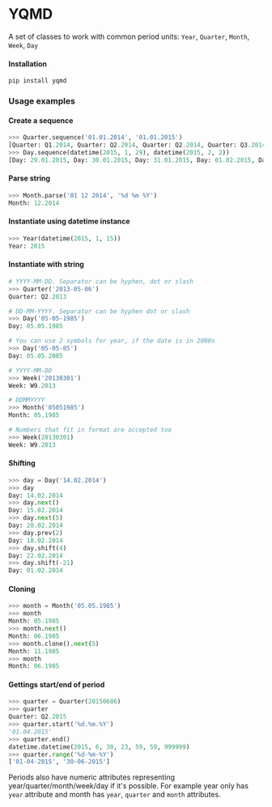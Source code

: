 # YQMD
A set of classes to work with common period units: `Year`, `Quarter`, `Month`, `Week`, `Day`

#### Installation
```
pip install yqmd
```

### Usage examples
 
#### Create a sequence

```python
>>> Quarter.sequence('01.01.2014', '01.01.2015')
[Quarter: Q1.2014, Quarter: Q2.2014, Quarter: Q2.2014, Quarter: Q3.2014, Quarter: Q1.2015]
>>> Day.sequence(datetime(2015, 1, 29), datetime(2015, 2, 2))
[Day: 29.01.2015, Day: 30.01.2015, Day: 31.01.2015, Day: 01.02.2015, Day: 02.02.2015]
```

#### Parse string

```python
>>> Month.parse('01 12 2014', '%d %m %Y')
Month: 12.2014
```

#### Instantiate using datetime instance

```python
>>> Year(datetime(2015, 1, 15))
Year: 2015
```

#### Instantiate with string

```python
# YYYY-MM-DD. Separator can be hyphen, dot or slash
>>> Quarter('2013-05-06')
Quarter: Q2.2013

# DD-MM-YYYY. Separator can be hyphen dot or slash
>>> Day('05-05-1985')
Day: 05.05.1985

# You can use 2 symbols for year, if the date is in 2000s
>>> Day('05-05-85')
Day: 05.05.2085

# YYYY-MM-DD
>>> Week('20130301')
Week: W9.2013

# DDMMYYYY
>>> Month('05051985')
Month: 05.1985

# Numbers that fit in format are accepted too
>>> Week(20130301)
Week: W9.2013
```

#### Shifting

```python
>>> day = Day('14.02.2014')
>>> day
Day: 14.02.2014
>>> day.next()
Day: 15.02.2014
>>> day.next(5)
Day: 20.02.2014
>>> day.prev(2)
Day: 18.02.2014
>>> day.shift(4)
Day: 22.02.2014
>>> day.shift(-21)
Day: 01.02.2014
```

#### Cloning

```python
>>> month = Month('05.05.1985')
>>> month
Month: 05.1985
>>> month.next()
Month: 06.1985
>>> month.clone().next(5)
Month: 11.1985
>>> month
Month: 06.1985
```

#### Gettings start/end of period
```python
>>> quarter = Quarter(20150606)
>>> quarter
Quarter: Q2.2015
>>> quarter.start('%d.%m.%Y')
'01.04.2015'
>>> quarter.end()
datetime.datetime(2015, 6, 30, 23, 59, 59, 999999)
>>> quarter.range('%d-%m-%Y')
['01-04-2015', '30-06-2015']
```

Periods also have numeric attributes representing year/quarter/month/week/day if it's possible.
For example year only has `year` attribute and month has `year`, `quarter` and `month` attributes.